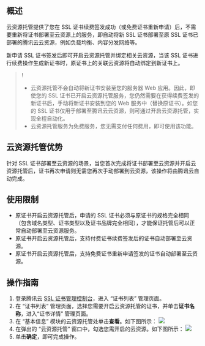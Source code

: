 ## 概述
云资源托管提供了您在 SSL 证书续费签发成功（或免费证书重新申请）后，不需要重新将证书部署至云资源上的服务，即自动将新 SSL 证书部署至原 SSL 证书已部署的腾讯云云资源，例如负载均衡、内容分发网络等。

新申请 SSL 证书签发后即可开启云资源托管并绑定相关云资源，当该 SSL 证书进行续费操作生成新证书时，原证书上的关联云资源将自动绑定到新证书上。

>!
>- 云资源托管不会自动将新证书安装至您的服务器 Web 应用。因此，即使您的 SSL 证书已开启云资源托管服务，您仍然需要在获得续费签发的新证书后，手动将新证书安装到您的 Web 服务中（替换原证书）。如您的 SSL 证书仅用于部署至腾讯云云资源，则可通过开启云资源托管，实现全程自动化。
>- 云资源托管服务为免费服务，您无需支付任何费用，即可使用该功能。

## 云资源托管优势
针对 SSL 证书部署至云资源的场景，当您首次完成将证书部署至云资源并开启云资源托管后，证书再次申请则无需您再次手动部署到云资源，该操作将由腾讯云自动完成。

## 使用限制
- 原证书开启云资源托管后，申请的 SSL 证书必须与原证书的规格完全相同（包含域名类型、证书类型以及证书品牌完全相同），才能保证托管后可以正常自动部署至云资源服务。
- 原证书开启云资源托管后，支持付费证书续费签发后的证书自动部署至云资源。
- 原证书开启云资源托管后，支持免费证书重新申请签发的证书自动部署至云资源。


## 操作指南
1. 登录腾讯云 [SSL 证书管理控制台](https://console.cloud.tencent.com/ssl)，进入 “证书列表” 管理页面。
2. 在 “证书列表” 管理页面，选择您需要开启云资源托管的证书，并单击**证书名称**，进入“证书详情” 管理页面。
3. 在 “基本信息” 模块的云资源托管处单击**查看**。如下图所示：
![](https://qcloudimg.tencent-cloud.cn/raw/2b129f96eaa24f4eeb795e5a8df27585.png)
4. 在弹出的 “云资源托管” 窗口中，勾选您需开启的云资源。如下图所示：
![](https://qcloudimg.tencent-cloud.cn/raw/82b8fcfee39ae357690d6c6e9bf9de24.png)
5. 单击**确定**，即可完成操作。



